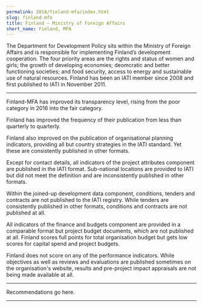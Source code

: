```yaml
---
permalink: 2018/finland-mfa/index.html
slug: finland-mfa
title: Finland – Ministry of Foreign Affairs
short_name: Finland, MFA
---
```


The Department for Development Policy sits within the Ministry of Foreign Affairs and is responsible for implementing Finland’s development cooperation. The four priority areas are the rights and status of women and girls; the growth of developing economies; deomcratic and better functioning societies; and food security, access to energy and sustainable use of natural resources. Finland has been an IATI member since 2008 and first published to IATI in November 2011.

---

Finland-MFA has improved its transparency level, rising from the poor category in 2016 into the fair category.

Finland has improved the frequency of their publication from less than quarterly to quarterly. 

Finland also improved on the publication of organisational planning indicators, providing all but country strategies in the IATI standard. Yet these are consistently published in other formats. 

Except for contact details, all indicators of the project attributes component are published in the IATI format. Sub-national locations are provided to IATI but did not meet the definition and are inconsistently published in other formats. 

Within the joined-up development data component, conditions, tenders and contracts are not published to the IATI registry. While tenders are consistently published in other formats, conditions and contracts are not published at all. 

All indicators of the finance and budgets component are provided in a comparable format but project budget documents, which are not published at all. Finland scores full points for total organisation budget but gets low scores for capital spend and project budgets.

Finland does not score on any of the performance indicators. While objectives as well as reviews and evaluations are published sometimes on the organisation's website, results and pre-project impact appraisals are not being made available at all. 


---

Recommendations go here.

---
